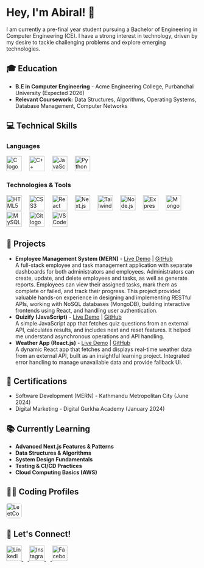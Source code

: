<h1 align="left">Hey, I'm Abiral! 👋</h1>

<p align="left">
  I am currently a pre-final year student pursuing a Bachelor of Engineering in Computer Engineering (CE). I have a strong interest in technology, driven by my desire to tackle challenging problems and explore emerging technologies.
</p>

<h2>🎓 Education</h2>

<ul>
  <li><strong>B.E in Computer Engineering</strong> - Acme Engineering College, Purbanchal University (Expected 2026)</li>
  <li><strong>Relevant Coursework:</strong> Data Structures, Algorithms, Operating Systems, Database Management, Computer Networks</li>
</ul>

<h2>💻 Technical Skills</h2>

<h3 align="left">Languages</h3>
<div align="left">
  <img src="https://cdn.jsdelivr.net/gh/devicons/devicon/icons/c/c-original.svg" height="40" alt="C logo" />
  <img width="12" />
  <img src="https://cdn.jsdelivr.net/gh/devicons/devicon/icons/cplusplus/cplusplus-original.svg" height="40" alt="C++ logo" />
  <img width="12" />
  <img src="https://cdn.jsdelivr.net/gh/devicons/devicon/icons/javascript/javascript-original.svg" height="40" alt="JavaScript logo" />
  <img width="12" />
  <img src="https://cdn.jsdelivr.net/gh/devicons/devicon/icons/python/python-original.svg" height="40" alt="Python logo" />
</div>

<h3 align="left">Technologies & Tools</h3>
<div align="left">
  <img src="https://cdn.jsdelivr.net/gh/devicons/devicon/icons/html5/html5-original.svg" height="40" alt="HTML5 logo" />
  <img width="12" />
  <img src="https://cdn.jsdelivr.net/gh/devicons/devicon/icons/css3/css3-original.svg" height="40" alt="CSS3 logo" />
  <img width="12" />
  <img src="https://cdn.jsdelivr.net/gh/devicons/devicon/icons/react/react-original.svg" height="40" alt="React logo" />
  <img width="12" />
  <img src="https://cdn.jsdelivr.net/gh/devicons/devicon/icons/nextjs/nextjs-original.svg" height="40" alt="Next.js logo" />
  <img width="12" />
  <img src="https://cdn.jsdelivr.net/gh/devicons/devicon/icons/tailwindcss/tailwindcss-original-wordmark.svg" height="40" alt="TailwindCSS logo" />
  <img width="12" />
  <img src="https://cdn.jsdelivr.net/gh/devicons/devicon/icons/nodejs/nodejs-original.svg" height="40" alt="Node.js logo" />
  <img width="12" />
  <img src="https://cdn.jsdelivr.net/gh/devicons/devicon/icons/express/express-original.svg" height="40" alt="Express.js logo" />
  <img width="12" />
  <img src="https://cdn.jsdelivr.net/gh/devicons/devicon/icons/mongodb/mongodb-original.svg" height="40" alt="MongoDB logo" />
  <img width="12" />
  <img src="https://cdn.jsdelivr.net/gh/devicons/devicon/icons/mysql/mysql-original.svg" height="40" alt="MySQL logo" />
  <img width="12" />
  <img src="https://cdn.jsdelivr.net/gh/devicons/devicon/icons/git/git-original.svg" height="40" alt="Git logo" />
  <img width="12" />
  <img src="https://cdn.jsdelivr.net/gh/devicons/devicon/icons/vscode/vscode-original.svg" height="40" alt="VS Code logo" />
</div>

<h2>🚀 Projects</h2>

<ul>
  <li>
    <strong>Employee Management System (MERN)</strong> - <a href="https://ems-frontend-nak7.onrender.com/">Live Demo</a> | <a href="https://github.com/abiralrajbhandari/employee-management-system">GitHub</a><br>
    A full-stack employee and task management application with separate dashboards for both administrators and employees. Administrators can create, update, and delete employees and tasks, as well as generate reports. Employees can view their assigned tasks, mark them as complete or failed, and track their progress. This project provided valuable hands-on experience in designing and implementing RESTful APIs, working with NoSQL databases (MongoDB), building interactive frontends using React, and handling user authentication.
  </li>
  <li>
    <strong>Quizify (JavaScript)</strong> - <a href="https://quizify-iota.vercel.app/">Live Demo</a> | <a href="https://github.com/abiralrajbhandari/quizify-app.git">GitHub</a><br>
    A simple JavaScript app that fetches quiz questions from an external API, calculates results, and includes next and reset features. It helped me understand asynchronous operations and API handling.
  </li>
  <li>
    <strong>Weather App (React.js)</strong> - <a href="https://weather-app-react-snowy-six.vercel.app/">Live Demo</a> | <a href="https://github.com/abiralrajbhandari/weather-app.git">GitHub</a><br>
    A dynamic React app that fetches and displays real-time weather data from an external API, built as an insightful learning project. Integrated error handling to manage unavailable data and provide fallback UI.
  </li>
</ul>

<h2>🏅 Certifications</h2>

<ul>
  <li>Software Development (MERN) - Kathmandu Metropolitan City (June 2024)</li>
  <li>Digital Marketing - Digital Gurkha Academy (January 2024)</li>
</ul>

<h2>📚 Currently Learning</h2>

<ul>
  <li><strong>Advanced Next.js Features & Patterns</strong></li>
  <li><strong>Data Structures & Algorithms</strong></li>
  <li><strong>System Design Fundamentals</strong></li>
  <li><strong>Testing & CI/CD Practices</strong></li>
  <li><strong>Cloud Computing Basics (AWS)</strong></li>
</ul>

<h2>👨‍💻 Coding Profiles</h2>

<a href="https://leetcode.com/u/abiral-rajbhandari/">
  <img src="https://upload.wikimedia.org/wikipedia/commons/a/ab/LeetCode_logo_white_no_text.svg" height="40" alt="LeetCode" style="margin-right: 10px; background-color: white; border-radius: 5px;" />
</a>

<h2 align="left">🤝 Let's Connect!</h2>
<div align="left">
  <a href="https://www.linkedin.com/in/abiral-man-rajbhandari/">
    <img src="https://raw.githubusercontent.com/maurodesouza/profile-readme-generator/master/src/assets/icons/social/linkedin/default.svg" height="40" alt="LinkedIn" " />
    <img width="12" />
  </a>
  
  <a href="https://www.instagram.com/_abiral_/">
    <img src="https://raw.githubusercontent.com/maurodesouza/profile-readme-generator/master/src/assets/icons/social/instagram/default.svg" height="40" alt="Instagram"" />
    <img width="12" />
  </a>
  <a href="https://www.facebook.com/abiralrajbhandari/">
    <img src="https://raw.githubusercontent.com/maurodesouza/profile-readme-generator/master/src/assets/icons/social/facebook/default.svg" height="40" alt="Facebook" />
  </a>
</div>
